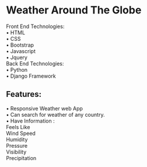 # Weather Around The Globe

Front End Technologies: <br>
• HTML <br>
• CSS <br>
• Bootstrap <br>
• Javascript <br>
• Jquery <br>
Back End Technologies:<br>
• Python <br>
• Django Framework <br>

## Features: <br>
• Responsive Weather web App <br>
• Can search for weather of any country. <br>
• Have Information : <br> 
Feels Like <br>
Wind Speed <br>
Humidity <br>
Pressure <br>
Visibility <br>
Precipitation <br>
